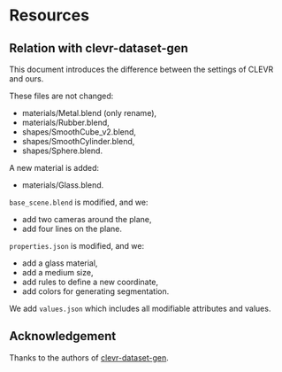 # Resources

## Relation with clevr-dataset-gen

This document introduces the difference between the settings of CLEVR and ours.

These files are not changed:
- materials/Metal.blend (only rename),
- materials/Rubber.blend,
- shapes/SmoothCube_v2.blend,
- shapes/SmoothCylinder.blend,
- shapes/Sphere.blend.

A new material is added:
- materials/Glass.blend.

`base_scene.blend` is modified, and we:
- add two cameras around the plane,
- add four lines on the plane.

`properties.json` is modified, and we:
- add a glass material,
- add a medium size,
- add rules to define a new coordinate,
- add colors for generating segmentation.

We add `values.json` which includes all modifiable attributes and values.

## Acknowledgement

Thanks to the authors of [clevr-dataset-gen](https://github.com/facebookresearch/clevr-dataset-gen).
